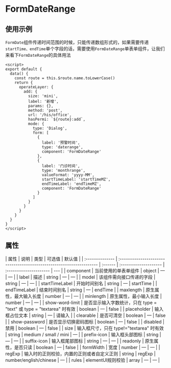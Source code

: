 # FormDateRange

## 使用示例

`FormDate`组件传递时间范围的时候，只能传递数组形式的，如果需要传递`startTime、endTime`单个字段的话，需要使用`FormDateRange`单表单组件，让我们来看下`FormDateRange`的具体用法

```vue
<script>
export default {
  data() {
    const route = this.$route.name.toLowerCase()
    return {
      operateLayer: {
        add: {
          size: 'mini',
          label: '新增',
          params: {},
          method: 'post',
          url: '/his/office',
          hasPermi: `${route}:add`,
          mode: {
            type: 'Dialog',
            form: [
              {
                label: '预警时间',
                type: 'daterange',
                component: 'FormDateRange'
              },
              {
                label: '门诊时间',
                type: 'monthrange',
                valueFormat: 'yyyy-MM',
                startTimeLabel: 'startTimeMZ',
                endTimeLabel: 'endTimeMZ',
                component: 'FormDateRange'
              }
            ]
          }
        }
      }
    }
  }
}
</script>
```

## 属性

| 属性            | 说明                                                                 | 类型    | 可选值                | 默认值                 |
| :-------------- | :------------------------------------------------------------------- | :------ | :-------------------- | :--------------------- | --- |
| component       | 当前使用的单表单组件                                                 | object  | —                     | —                      |
| label           | 描述                                                                 | string  | —                     | —                      |
| model           | 该组件需向接口传递的字段                                             | string  | —                     | —                      |
| startTimeLabel  | 开始时间别名                                                         | string  | —                     | startTime              |
| endTimeLabel    | 结束时间别名                                                         | string  | —                     | endTime                |
| maxlength       | 原生属性，最大输入长度                                               | number  | —                     | —                      |
| minlength       | 原生属性，最小输入长度                                               | number  | —                     | —                      |
| show-word-limit | 是否显示输入字数统计，只在 type = "text" 或 type = "textarea" 时有效 | boolean | —                     | false                  |
| placeholder     | 输入框占位文本                                                       | string  | —                     | 请输入                 |
| clearable       | 是否可清空                                                           | boolean | —                     | false                  |
| show-password   | 是否显示切换密码图标                                                 | boolean | —                     | false                  |
| disabled        | 禁用                                                                 | boolean | —                     | false                  |
| size            | 输入框尺寸，只在 type!="textarea" 时有效                             | string  | medium / small / mini | —                      |
| prefix-icon     | 输入框头部图标                                                       | string  | —                     | —                      |
| suffix-icon     | 输入框尾部图标                                                       | string  | —                     | —                      |
| readonly        | 原生属性，是否只读                                                   | boolean | —                     | false                  |
| formWidth       | 宽度                                                                 | number  | —                     | —                      |
| regExp          | 输入时的正则校验，内置的正则或者自定义正则                           | string  | regExp                | number/english/chinese | —   |
| rules           | elementUI规则校验                                                    | array   | —                     | —                      |

<style>
table th:nth-of-type(1) {
    width: 20%;
}
table th:nth-of-type(2) {
    width: 40%;
}
</style>
